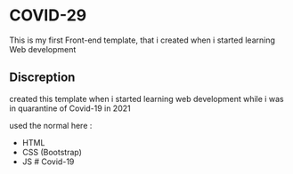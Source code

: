 # COVID-29

This is my first Front-end template, that i created when i started learning Web development 

## Discreption 
created this template when i started learning web development while i was in quarantine  of Covid-19 in 2021

used the normal here :

* HTML 
* CSS (Bootstrap)
* JS # Covid-19
